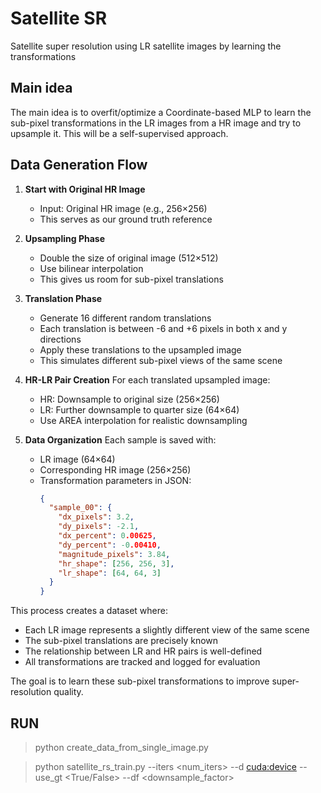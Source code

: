 # Satellite SR
Satellite super resolution using LR satellite images by learning the transformations

## Main idea
The main idea is to overfit/optimize a Coordinate-based MLP to learn the sub-pixel transformations in the LR images from a HR image and try to upsample it. This will be a self-supervised approach.

## Data Generation Flow

1. **Start with Original HR Image**
   - Input: Original HR image (e.g., 256×256)
   - This serves as our ground truth reference

2. **Upsampling Phase**
   - Double the size of original image (512×512)
   - Use bilinear interpolation
   - This gives us room for sub-pixel translations

3. **Translation Phase**
   - Generate 16 different random translations
   - Each translation is between -6 and +6 pixels in both x and y directions
   - Apply these translations to the upsampled image
   - This simulates different sub-pixel views of the same scene

4. **HR-LR Pair Creation**
   For each translated upsampled image:
   - HR: Downsample to original size (256×256)
   - LR: Further downsample to quarter size (64×64)
   - Use AREA interpolation for realistic downsampling

5. **Data Organization**
   Each sample is saved with:
   - LR image (64×64)
   - Corresponding HR image (256×256)
   - Transformation parameters in JSON:
     ```json
     {
       "sample_00": {
         "dx_pixels": 3.2,
         "dy_pixels": -2.1,
         "dx_percent": 0.00625,
         "dy_percent": -0.00410,
         "magnitude_pixels": 3.84,
         "hr_shape": [256, 256, 3],
         "lr_shape": [64, 64, 3]
       }
     }
     ```

This process creates a dataset where:
- Each LR image represents a slightly different view of the same scene
- The sub-pixel translations are precisely known
- The relationship between LR and HR pairs is well-defined
- All transformations are tracked and logged for evaluation

The goal is to learn these sub-pixel transformations to improve super-resolution quality.




## RUN

> python create_data_from_single_image.py

> python satellite_rs_train.py --iters <num_iters> --d <cuda:device> --use_gt <True/False> --df <downsample_factor>